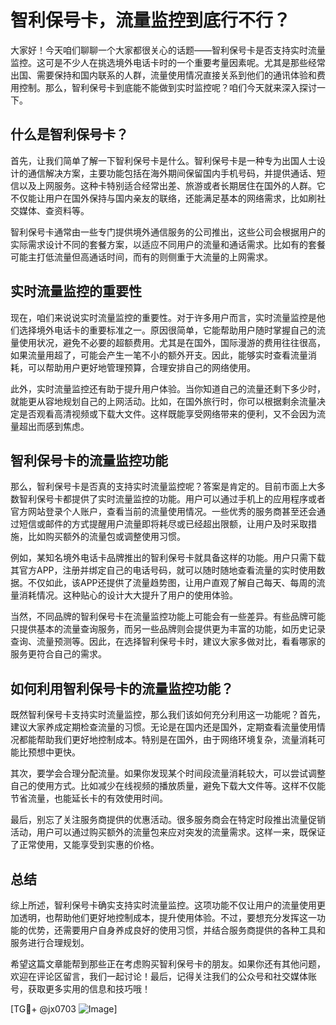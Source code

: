 # 智利保号卡，流量监控到底行不行？

大家好！今天咱们聊聊一个大家都很关心的话题——智利保号卡是否支持实时流量监控。这可是不少人在挑选境外电话卡时的一个重要考量因素呢。尤其是那些经常出国、需要保持和国内联系的人群，流量使用情况直接关系到他们的通讯体验和费用控制。那么，智利保号卡到底能不能做到实时监控呢？咱们今天就来深入探讨一下。

## 什么是智利保号卡？

首先，让我们简单了解一下智利保号卡是什么。智利保号卡是一种专为出国人士设计的通信解决方案，主要功能包括在海外期间保留国内手机号码，并提供通话、短信以及上网服务。这种卡特别适合经常出差、旅游或者长期居住在国外的人群。它不仅能让用户在国外保持与国内亲友的联络，还能满足基本的网络需求，比如刷社交媒体、查资料等。

智利保号卡通常由一些专门提供境外通信服务的公司推出，这些公司会根据用户的实际需求设计不同的套餐方案，以适应不同用户的流量和通话需求。比如有的套餐可能主打低流量但高通话时间，而有的则侧重于大流量的上网需求。

## 实时流量监控的重要性

现在，咱们来说说实时流量监控的重要性。对于许多用户而言，实时流量监控是他们选择境外电话卡的重要标准之一。原因很简单，它能帮助用户随时掌握自己的流量使用状况，避免不必要的超额费用。尤其是在国外，国际漫游的费用往往很高，如果流量用超了，可能会产生一笔不小的额外开支。因此，能够实时查看流量消耗，可以帮助用户更好地管理预算，合理安排自己的网络使用。

此外，实时流量监控还有助于提升用户体验。当你知道自己的流量还剩下多少时，就能更从容地规划自己的上网活动。比如，在国外旅行时，你可以根据剩余流量决定是否观看高清视频或下载大文件。这样既能享受网络带来的便利，又不会因为流量超出而感到焦虑。

## 智利保号卡的流量监控功能

那么，智利保号卡是否真的支持实时流量监控呢？答案是肯定的。目前市面上大多数智利保号卡都提供了实时流量监控的功能。用户可以通过手机上的应用程序或者官方网站登录个人账户，查看当前的流量使用情况。一些优秀的服务商甚至还会通过短信或邮件的方式提醒用户流量即将耗尽或已经超出限额，让用户及时采取措施，比如购买额外的流量包或调整使用习惯。

例如，某知名境外电话卡品牌推出的智利保号卡就具备这样的功能。用户只需下载其官方APP，注册并绑定自己的电话号码，就可以随时随地查看流量的实时使用数据。不仅如此，该APP还提供了流量趋势图，让用户直观了解自己每天、每周的流量消耗情况。这种贴心的设计大大提升了用户的使用体验。

当然，不同品牌的智利保号卡在流量监控功能上可能会有一些差异。有些品牌可能只提供基本的流量查询服务，而另一些品牌则会提供更为丰富的功能，如历史记录查询、流量预测等。因此，在选择智利保号卡时，建议大家多做对比，看看哪家的服务更符合自己的需求。

## 如何利用智利保号卡的流量监控功能？

既然智利保号卡支持实时流量监控，那么我们该如何充分利用这一功能呢？首先，建议大家养成定期检查流量的习惯。无论是在国内还是国外，定期查看流量使用情况都能帮助我们更好地控制成本。特别是在国外，由于网络环境复杂，流量消耗可能比预想中更快。

其次，要学会合理分配流量。如果你发现某个时间段流量消耗较大，可以尝试调整自己的使用方式。比如减少在线视频的播放质量，避免下载大文件等。这样不仅能节省流量，也能延长卡的有效使用时间。

最后，别忘了关注服务商提供的优惠活动。很多服务商会在特定时段推出流量促销活动，用户可以通过购买额外的流量包来应对突发的流量需求。这样一来，既保证了正常使用，又能享受到实惠的价格。

## 总结

综上所述，智利保号卡确实支持实时流量监控。这项功能不仅让用户的流量使用更加透明，也帮助他们更好地控制成本，提升使用体验。不过，要想充分发挥这一功能的优势，还需要用户自身养成良好的使用习惯，并结合服务商提供的各种工具和服务进行合理规划。

希望这篇文章能帮到那些正在考虑购买智利保号卡的朋友。如果你还有其他问题，欢迎在评论区留言，我们一起讨论！最后，记得关注我们的公众号和社交媒体账号，获取更多实用的信息和技巧哦！

[TG💪+ @jx0703 ![Image](https://github.com/user-attachments/assets/dbca1d08-cadb-493c-b0ec-ad6f7a83f270)]